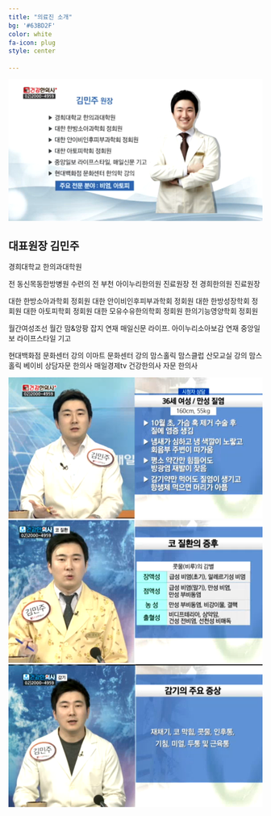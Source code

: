 ```yaml
---
title: "의료진 소개"
bg: '#63BD2F'
color: white
fa-icon: plug
style: center

---
```

![건강한의사 김민주 원장](../img/TV.png)

## 대표원장 김민주

경희대학교 한의과대학원

전 동신목동한방병원 수련의
전 부천 아이누리한의원 진료원장
전 경희한의원 진료원장

대한 한방소아과학회 정회원
대한 안이비인후피부과학회 정회원
대한 한방성장학회 정회원
대한 아토피학회 정회원
대한 모유수유한의학회 정회원
한의기능영양학회 정회원

월간여성조선 월간 맘&앙팡 잡지 연재
매일신문 라이프. 아이누리소아보감 연재
중앙일보 라이프스타일 기고

현대백화점 문화센터 강의
이마트 문화센터 강의
맘스홀릭 맘스클럽 산모교실 강의
맘스홀릭 베이비 상담자문 한의사
매일경제tv 건강한의사 자문 한의사

![시청자 상담](../img/tv1.png)
![코 질환 상담](../img/tv2.png)
![감기 질환 상담](../img/tv3.png)
